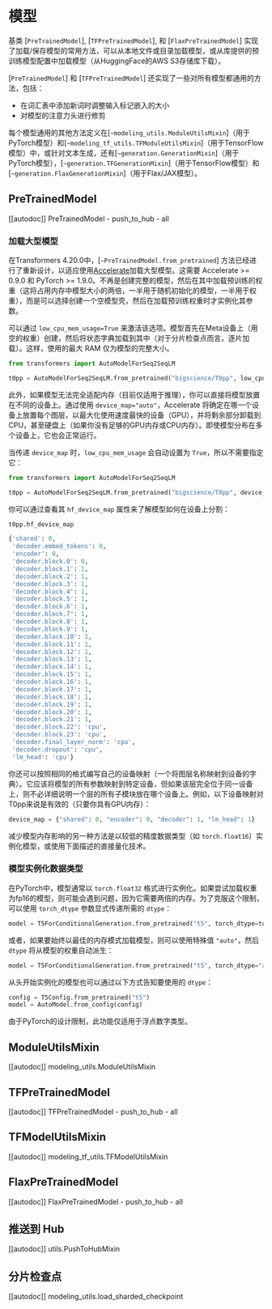 # 模型

基类 [`PreTrainedModel`], [`TFPreTrainedModel`], 和 [`FlaxPreTrainedModel`] 实现了加载/保存模型的常用方法，可以从本地文件或目录加载模型，或从库提供的预训练模型配置中加载模型（从HuggingFace的AWS S3存储库下载）。

[`PreTrainedModel`] 和 [`TFPreTrainedModel`] 还实现了一些对所有模型都通用的方法，包括：

- 在词汇表中添加新词时调整输入标记嵌入的大小
- 对模型的注意力头进行修剪

每个模型通用的其他方法定义在[`~modeling_utils.ModuleUtilsMixin`]（用于PyTorch模型）和[`~modeling_tf_utils.TFModuleUtilsMixin`]（用于TensorFlow模型）中，或针对文本生成，还有[`~generation.GenerationMixin`]（用于PyTorch模型），[`~generation.TFGenerationMixin`]（用于TensorFlow模型）和[`~generation.FlaxGenerationMixin`]（用于Flax/JAX模型）。

## PreTrainedModel

[[autodoc]] PreTrainedModel
    - push_to_hub
    - all

<a id='from_pretrained-torch-dtype'></a>

### 加载大型模型

在Transformers 4.20.0中，[`~PreTrainedModel.from_pretrained`] 方法已经进行了重新设计，以适应使用[Accelerate](https://huggingface.co/docs/accelerate/big_modeling)加载大型模型。这需要 Accelerate >= 0.9.0 和 PyTorch >= 1.9.0。不再是创建完整的模型，然后在其中加载预训练的权重（这将占用内存中模型大小的两倍，一半用于随机初始化的模型，一半用于权重），而是可以选择创建一个空模型壳，然后在加载预训练权重时才实例化其参数。

可以通过 `low_cpu_mem_usage=True` 来激活该选项。模型首先在Meta设备上（用空的权重）创建，然后将状态字典加载到其中（对于分片检查点而言，逐片加载）。这样，使用的最大 RAM 仅为模型的完整大小。

```py
from transformers import AutoModelForSeq2SeqLM

t0pp = AutoModelForSeq2SeqLM.from_pretrained("bigscience/T0pp", low_cpu_mem_usage=True)
```

此外，如果模型无法完全适配内存（目前仅适用于推理），你可以直接将模型放置在不同的设备上。通过使用 `device_map="auto"`，Accelerate 将确定在哪一个设备上放置每个图层，以最大化使用速度最快的设备（GPU），并将剩余部分卸载到CPU，甚至硬盘上（如果你没有足够的GPU内存或CPU内存）。即使模型分布在多个设备上，它也会正常运行。

当传递 `device_map` 时，`low_cpu_mem_usage` 会自动设置为 `True`，所以不需要指定它：

```py
from transformers import AutoModelForSeq2SeqLM

t0pp = AutoModelForSeq2SeqLM.from_pretrained("bigscience/T0pp", device_map="auto")
```

你可以通过查看其 `hf_device_map` 属性来了解模型如何在设备上分割：

```py
t0pp.hf_device_map
```

```python out
{'shared': 0,
 'decoder.embed_tokens': 0,
 'encoder': 0,
 'decoder.block.0': 0,
 'decoder.block.1': 1,
 'decoder.block.2': 1,
 'decoder.block.3': 1,
 'decoder.block.4': 1,
 'decoder.block.5': 1,
 'decoder.block.6': 1,
 'decoder.block.7': 1,
 'decoder.block.8': 1,
 'decoder.block.9': 1,
 'decoder.block.10': 1,
 'decoder.block.11': 1,
 'decoder.block.12': 1,
 'decoder.block.13': 1,
 'decoder.block.14': 1,
 'decoder.block.15': 1,
 'decoder.block.16': 1,
 'decoder.block.17': 1,
 'decoder.block.18': 1,
 'decoder.block.19': 1,
 'decoder.block.20': 1,
 'decoder.block.21': 1,
 'decoder.block.22': 'cpu',
 'decoder.block.23': 'cpu',
 'decoder.final_layer_norm': 'cpu',
 'decoder.dropout': 'cpu',
 'lm_head': 'cpu'}
```

你还可以按照相同的格式编写自己的设备映射（一个将图层名称映射到设备的字典）。它应该将模型的所有参数映射到特定设备，但如果该层完全位于同一设备上，则不必详细说明一个层的所有子模块放在哪个设备上。例如，以下设备映射对T0pp来说是有效的（只要你具有GPU内存）：

```python
device_map = {"shared": 0, "encoder": 0, "decoder": 1, "lm_head": 1}
```

减少模型内存影响的另一种方法是以较低的精度数据类型（如 `torch.float16`）实例化模型，或使用下面描述的直接量化技术。

### 模型实例化数据类型

在PyTorch中，模型通常以 `torch.float32` 格式进行实例化。如果尝试加载权重为fp16的模型，则可能会遇到问题，因为它需要两倍的内存。为了克服这个限制，可以使用 `torch_dtype` 参数显式传递所需的 `dtype`：

```python
model = T5ForConditionalGeneration.from_pretrained("t5", torch_dtype=torch.float16)
```

或者，如果要始终以最佳的内存模式加载模型，则可以使用特殊值 `"auto"`，然后 `dtype` 将从模型的权重自动派生：

```python
model = T5ForConditionalGeneration.from_pretrained("t5", torch_dtype="auto")
```

从头开始实例化的模型也可以通过以下方式告知要使用的 `dtype`：

```python
config = T5Config.from_pretrained("t5")
model = AutoModel.from_config(config)
```

由于PyTorch的设计限制，此功能仅适用于浮点数字类型。

## ModuleUtilsMixin

[[autodoc]] modeling_utils.ModuleUtilsMixin

## TFPreTrainedModel

[[autodoc]] TFPreTrainedModel
    - push_to_hub
    - all

## TFModelUtilsMixin

[[autodoc]] modeling_tf_utils.TFModelUtilsMixin

## FlaxPreTrainedModel

[[autodoc]] FlaxPreTrainedModel
    - push_to_hub
    - all

## 推送到 Hub

[[autodoc]] utils.PushToHubMixin

## 分片检查点

[[autodoc]] modeling_utils.load_sharded_checkpoint